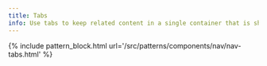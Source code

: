 ```yaml
---
title: Tabs
info: Use tabs to keep related content in a single container that is shown and hidden through navigation.
---
```


{% include pattern_block.html url='/src/patterns/components/nav/nav-tabs.html' %}
